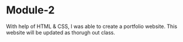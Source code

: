 # Module-2
With help of HTML & CSS, I was able to create a portfolio website. This website will be updated as thorugh out class.